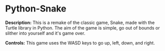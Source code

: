 # Python-Snake

**Description:** This is a remake of the classic game, Snake, made with the Turtle library in Python. 
The aim of the game is simple, go out of bounds or slither into yourself and it's game over. 

**Controls:** This game uses the WASD keys to go up, left, down, and right.
